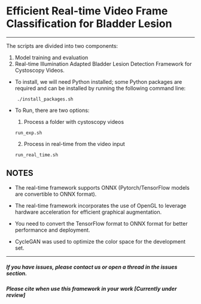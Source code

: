 # Efficient Real-time Video Frame Classification for Bladder Lesion
------
The scripts are divided into two components:
1. Model training and evaluation
2. Real-time Illumination Adapted Bladder Lesion Detection Framework for Cystoscopy Videos.

- To install, we will need Python installed; some Python packages are required and can be installed by running the following command line:
```
    ./install_packages.sh
```

- To Run, there are two options:</br>
    1. Process a folder with cystoscopy videos
    ```
    run_exp.sh
    ```

    2. Process in real-time from the video input 
    ```
    run_real_time.sh
    ```
## NOTES
- The real-time framework supports ONNX (Pytorch/TensorFlow models are convertible to ONNX format).

- The real-time framework incorporates the use of OpenGL to leverage hardware acceleration for efficient graphical augmentation.

- You need to convert the TensorFlow format to ONNX format for better performance and deployment.

- CycleGAN was used to optimize the color space for the development set.
------
##### If you have issues, please contact us or open a thread in the issues section.
##### Please cite when use this framework in your work [Currently under review]


